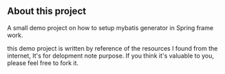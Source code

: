 ## About this project

A small demo project on how to setup mybatis generator in Spring frame work.

this demo project is written by reference of the resources I found from the internet, It's for delopment note purpose. If you think it's valuable to you, please feel free to fork it.

